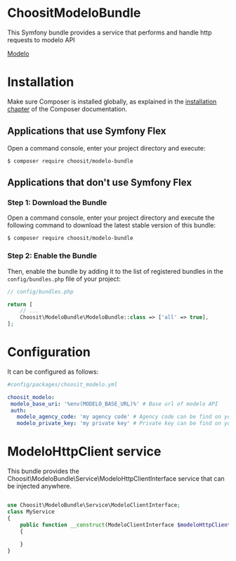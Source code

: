 ChoositModeloBundle
============

This Symfony bundle provides a service that performs and handle http requests to modelo API

[Modelo](https://www.modelo.fr/)

Installation
============

Make sure Composer is installed globally, as explained in the
[installation chapter](https://getcomposer.org/doc/00-intro.md)
of the Composer documentation.

Applications that use Symfony Flex
----------------------------------

Open a command console, enter your project directory and execute:

```console
$ composer require choosit/modelo-bundle
```

Applications that don't use Symfony Flex
----------------------------------------

### Step 1: Download the Bundle

Open a command console, enter your project directory and execute the
following command to download the latest stable version of this bundle:

```console
$ composer require choosit/modelo-bundle
```

### Step 2: Enable the Bundle

Then, enable the bundle by adding it to the list of registered bundles
in the `config/bundles.php` file of your project:

```php
// config/bundles.php

return [
    // ...
    Choosit\ModeloBundle\ModeloBundle::class => ['all' => true],
];
```

Configuration
============

It can be configured as follows:

 ```yaml
#config/packages/choosit_modelo.yml

choosit_modelo:
  modelo_base_uri: '%env(MODELO_BASE_URL)%' # Base url of modelo API 
  auth:
    modelo_agency_code: 'my agency code' # Agency code can be find on your modelo account
    modelo_private_key: 'my private key' # Private key can be find on your modelo account
```

ModeloHttpClient service
============

This bundle provides the Choosit\ModeloBundle\Service\ModeloHttpClientInterface service that can be injected anywhere.

```php

use Choosit\ModeloBundle\Service\ModeloClientInterface;
class MyService
{
    public function __construct(ModeloClientInterface $modeloHttpClient) 
    {
    
    }
}

```
